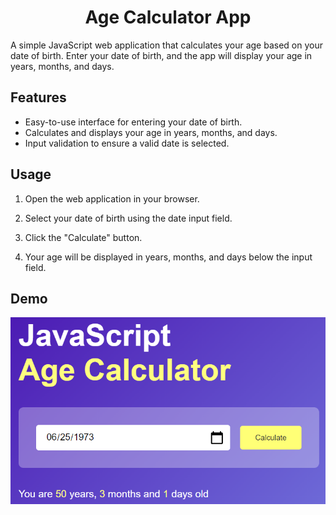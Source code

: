 # <h1 align="center">Age Calculator App</h1>

A simple JavaScript web application that calculates your age based on your date of birth. Enter your date of birth, and the app will display your age in years, months, and days.

## Features

- Easy-to-use interface for entering your date of birth.
- Calculates and displays your age in years, months, and days.
- Input validation to ensure a valid date is selected.

## Usage

1. Open the web application in your browser.

2. Select your date of birth using the date input field.

3. Click the "Calculate" button.

4. Your age will be displayed in years, months, and days below the input field.

## Demo

<div align="center">
  <img src="/AgeCalculatorApp/images/demo.png" alt="Age Calculator App Screenshot">
</div>